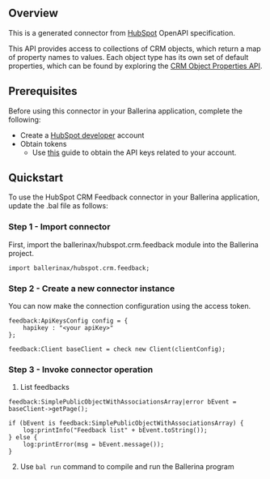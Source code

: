 ## Overview
This is a generated connector from [HubSpot](https://www.hubspot.com/) OpenAPI specification. 

This API provides access to collections of CRM objects, which return a map of property names to values. Each object type has its own set of default properties, which can be found by exploring the [CRM Object Properties API](https://developers.hubspot.com/docs/methods/crm-properties/crm-properties-overview).
 
## Prerequisites
Before using this connector in your Ballerina application, complete the following:
* Create a [HubSpot developer](https://developers.hubspot.com/) account
* Obtain tokens
    -  Use [this](https://knowledge.hubspot.com/integrations/how-do-i-get-my-hubspot-api-key?_ga=2.57958890.1140639136.1626730652-1097354510.1626409334) guide to obtain the API keys related to your account.

## Quickstart
To use the HubSpot CRM Feedback connector in your Ballerina application, update the .bal file as follows:
### Step 1 - Import connector
First, import the ballerinax/hubspot.crm.feedback module into the Ballerina project.
```ballerina
import ballerinax/hubspot.crm.feedback;
```

### Step 2 - Create a new connector instance
You can now make the connection configuration using the access token.
```ballerina
feedback:ApiKeysConfig config = {
    hapikey : "<your apiKey>"
};

feedback:Client baseClient = check new Client(clientConfig);

```
### Step 3 - Invoke connector operation
1. List feedbacks

```ballerina
feedback:SimplePublicObjectWithAssociationsArray|error bEvent = baseClient->getPage();

if (bEvent is feedback:SimplePublicObjectWithAssociationsArray) {
    log:printInfo("Feedback list" + bEvent.toString());
} else {
    log:printError(msg = bEvent.message());
}
```

2. Use `bal run` command to compile and run the Ballerina program
